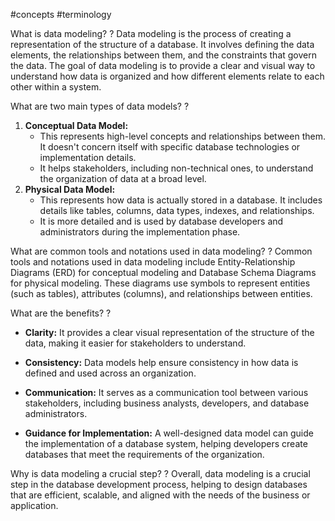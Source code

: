 #concepts #terminology 

What is data modeling?
?
Data modeling is the process of creating a representation of the structure of a database. It involves defining the data elements, the relationships between them, and the constraints that govern the data. The goal of data modeling is to provide a clear and visual way to understand how data is organized and how different elements relate to each other within a system.

What are two main types of data models?
?
1. **Conceptual Data Model:**
    - This represents high-level concepts and relationships between them. It doesn't concern itself with specific database technologies or implementation details.
    - It helps stakeholders, including non-technical ones, to understand the organization of data at a broad level.
2. **Physical Data Model:**
    - This represents how data is actually stored in a database. It includes details like tables, columns, data types, indexes, and relationships.
    - It is more detailed and is used by database developers and administrators during the implementation phase.

What are common tools and notations used in data modeling?
?
Common tools and notations used in data modeling include Entity-Relationship Diagrams (ERD) for conceptual modeling and Database Schema Diagrams for physical modeling. These diagrams use symbols to represent entities (such as tables), attributes (columns), and relationships between entities.

What are the benefits?
?
- **Clarity:** It provides a clear visual representation of the structure of the data, making it easier for stakeholders to understand.
    
- **Consistency:** Data models help ensure consistency in how data is defined and used across an organization.
    
- **Communication:** It serves as a communication tool between various stakeholders, including business analysts, developers, and database administrators.
    
- **Guidance for Implementation:** A well-designed data model can guide the implementation of a database system, helping developers create databases that meet the requirements of the organization.

Why is data modeling a crucial step?
?
Overall, data modeling is a crucial step in the database development process, helping to design databases that are efficient, scalable, and aligned with the needs of the business or application.